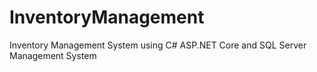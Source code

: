 # InventoryManagement

Inventory Management System using C# ASP.NET Core and SQL Server Management System
